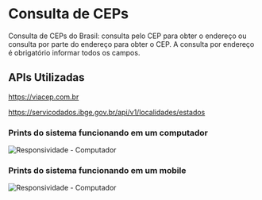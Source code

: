# Consulta de CEPs

Consulta de CEPs do Brasil: consulta pelo CEP para obter o endereço ou consulta por parte do endereço para obter o CEP. A consulta por endereço é obrigatório informar todos os campos. 

## APIs Utilizadas

https://viacep.com.br

https://servicodados.ibge.gov.br/api/v1/localidades/estados

### Prints do sistema funcionando em um computador

![Responsividade - Computador](https://zanitti.com.br/imagens/cc_computer_new.jpg)

### Prints do sistema funcionando em um mobile

![Responsividade - Computador](https://zanitti.com.br/imagens/cc_mobile_new.jpg)
